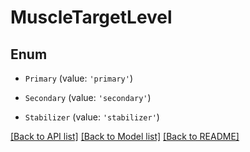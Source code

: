 # MuscleTargetLevel

## Enum


* `Primary` (value: `'primary'`)

* `Secondary` (value: `'secondary'`)

* `Stabilizer` (value: `'stabilizer'`)


[[Back to API list]](../README.md#documentation-for-api-endpoints) [[Back to Model list]](../README.md#documentation-for-models) [[Back to README]](../README.md)
